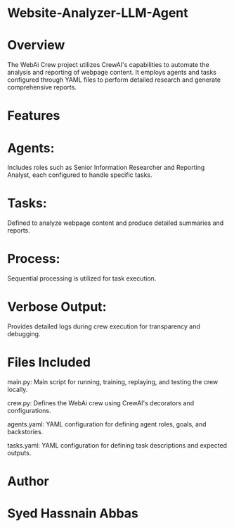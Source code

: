# Website-Analyzer-LLM-Agent

# Overview
The WebAi Crew project utilizes CrewAI's capabilities to automate the analysis and reporting of webpage content. It employs agents and tasks configured through YAML files to perform detailed research and generate comprehensive reports.

# Features
# Agents:
Includes roles such as Senior Information Researcher and Reporting Analyst, each configured to handle specific tasks.

# Tasks:
Defined to analyze webpage content and produce detailed summaries and reports.

# Process: 
Sequential processing is utilized for task execution.

# Verbose Output:
Provides detailed logs during crew execution for transparency and debugging.

# Files Included
main.py: Main script for running, training, replaying, and testing the crew locally.

crew.py: Defines the WebAi crew using CrewAI's decorators and configurations.

agents.yaml: YAML configuration for defining agent roles, goals, and backstories.

tasks.yaml: YAML configuration for defining task descriptions and expected outputs.

# Author
# Syed Hassnain Abbas
